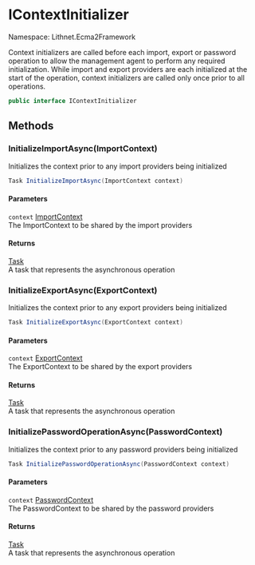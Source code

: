 # IContextInitializer

Namespace: Lithnet.Ecma2Framework

Context initializers are called before each import, export or password operation to allow the management agent to perform any required initialization. While import and export providers are each initialized at the start of the operation, context initializers are called only once prior to all operations.

```csharp
public interface IContextInitializer
```

## Methods

### **InitializeImportAsync(ImportContext)**

Initializes the context prior to any import providers being initialized

```csharp
Task InitializeImportAsync(ImportContext context)
```

#### Parameters

`context` [ImportContext](./lithnet.ecma2framework.importcontext.md)<br>
The ImportContext to be shared by the import providers

#### Returns

[Task](https://docs.microsoft.com/en-us/dotnet/api/system.threading.tasks.task)<br>
A task that represents the asynchronous operation

### **InitializeExportAsync(ExportContext)**

Initializes the context prior to any export providers being initialized

```csharp
Task InitializeExportAsync(ExportContext context)
```

#### Parameters

`context` [ExportContext](./lithnet.ecma2framework.exportcontext.md)<br>
The ExportContext to be shared by the export providers

#### Returns

[Task](https://docs.microsoft.com/en-us/dotnet/api/system.threading.tasks.task)<br>
A task that represents the asynchronous operation

### **InitializePasswordOperationAsync(PasswordContext)**

Initializes the context prior to any password providers being initialized

```csharp
Task InitializePasswordOperationAsync(PasswordContext context)
```

#### Parameters

`context` [PasswordContext](./lithnet.ecma2framework.passwordcontext.md)<br>
The PasswordContext to be shared by the password providers

#### Returns

[Task](https://docs.microsoft.com/en-us/dotnet/api/system.threading.tasks.task)<br>
A task that represents the asynchronous operation
